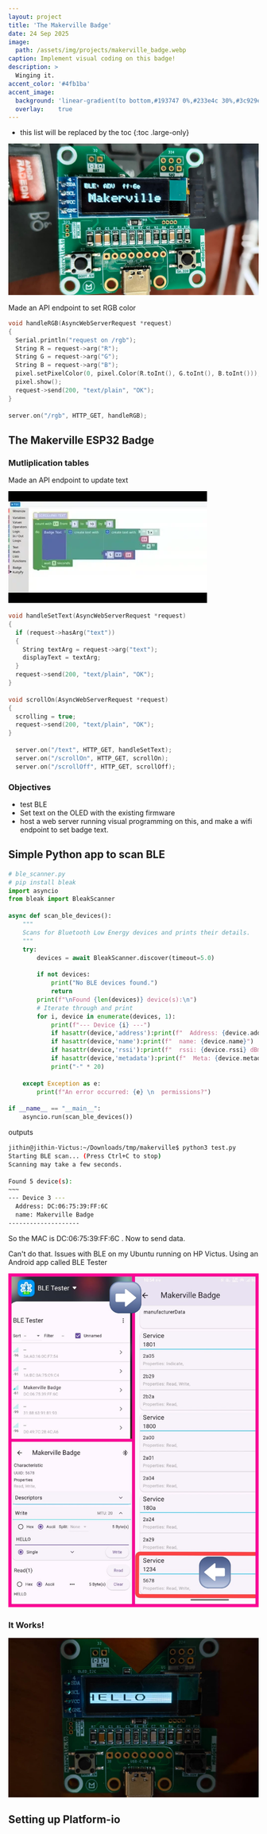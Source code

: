 ```yaml
---
layout: project
title: 'The Makerville Badge'
date: 24 Sep 2025
image: 
  path: /assets/img/projects/makerville_badge.webp
caption: Implement visual coding on this badge!
description: >
  Winging it.
accent_color: '#4fb1ba'
accent_image:
  background: 'linear-gradient(to bottom,#193747 0%,#233e4c 30%,#3c929e 50%,#d5d5d4 70%,#cdccc8 100%)'
  overlay:    true
---
```


* this list will be replaced by the toc
{:toc .large-only}

![](/assets/img/blog/mv3.jpeg)

Made an API endpoint to set RGB color

```c
void handleRGB(AsyncWebServerRequest *request)
{
  Serial.println("request on /rgb");
  String R = request->arg("R");
  String G = request->arg("G");
  String B = request->arg("B");
  pixel.setPixelColor(0, pixel.Color(R.toInt(), G.toInt(), B.toInt())); // Set to green
  pixel.show();                                                         // Set pixel
  request->send(200, "text/plain", "OK");
}

server.on("/rgb", HTTP_GET, handleRGB);

```

## The Makerville ESP32 Badge

### Mutliplication tables

Made an API endpoint to update text

![](/assets/img/projects/makerville_badge_table.webp)

```c
void handleSetText(AsyncWebServerRequest *request)
{
  if (request->hasArg("text"))
  {
    String textArg = request->arg("text");
    displayText = textArg;
  }
  request->send(200, "text/plain", "OK");
}

void scrollOn(AsyncWebServerRequest *request)
{
  scrolling = true;
  request->send(200, "text/plain", "OK");
}

  server.on("/text", HTTP_GET, handleSetText);
  server.on("/scrollOn", HTTP_GET, scrollOn);
  server.on("/scrollOff", HTTP_GET, scrollOff);

```

### Objectives

* test BLE
* Set text on the OLED with the existing firmware
* host a web server running visual programming on this, and make a wifi endpoint to set badge text.



## Simple Python app to scan BLE

```python
# ble_scanner.py
# pip install bleak
import asyncio
from bleak import BleakScanner

async def scan_ble_devices():
    """
    Scans for Bluetooth Low Energy devices and prints their details.
    """
    try:
        devices = await BleakScanner.discover(timeout=5.0)

        if not devices:
            print("No BLE devices found.")
            return
        print(f"\nFound {len(devices)} device(s):\n")
        # Iterate through and print
        for i, device in enumerate(devices, 1):
            print(f"--- Device {i} ---")
            if hasattr(device,'address'):print(f"  Address: {device.address}")
            if hasattr(device,'name'):print(f"  name: {device.name}")
            if hasattr(device,'rssi'):print(f"  rssi: {device.rssi} dBm")
            if hasattr(device,'metadata'):print(f"  Meta: {device.metadata}")
            print("-" * 20)

    except Exception as e:
        print(f"An error occurred: {e} \n  permissions?")

if __name__ == "__main__":
    asyncio.run(scan_ble_devices())
```

outputs

```bash
jithin@jithin-Victus:~/Downloads/tmp/makerville$ python3 test.py 
Starting BLE scan... (Press Ctrl+C to stop)
Scanning may take a few seconds.

Found 5 device(s):
~~~
--- Device 3 ---
  Address: DC:06:75:39:FF:6C
  name: Makerville Badge
--------------------
```


So the MAC is DC:06:75:39:FF:6C . Now to send data.

Can't do that. Issues with BLE on my Ubuntu running on HP Victus. 
Using an Android app called BLE Tester

![](/assets/img/blog/mv1.jpeg)

### It Works!

![](/assets/img/blog/mv2.jpeg)


## Setting up Platform-io

